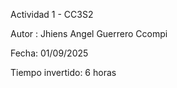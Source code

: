 Actividad 1 - CC3S2


Autor : Jhiens Angel Guerrero Ccompi

Fecha: 01/09/2025

Tiempo invertido: 6 horas 
